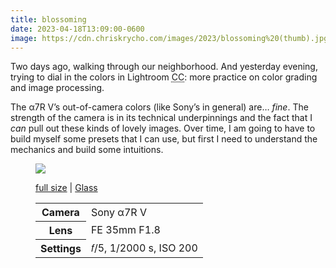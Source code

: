 ```yaml
---
title: blossoming
date: 2023-04-18T13:09:00-0600
image: https://cdn.chriskrycho.com/images/2023/blossoming%20(thumb).jpg
---
```


Two days ago, walking through our neighborhood. And yesterday evening, trying to dial in the colors in Lightroom <abbr title="Creative Cloud">CC</abbr>: more practice on color grading and image processing.

The α7R V’s out-of-camera colors (like Sony’s in general) are… *fine*. The strength of the camera is in its technical underpinnings and the fact that I *can* pull out these kinds of lovely images. Over time, I am going to have to build myself some presets that I can use, but first I need to understand the mechanics and build some intuitions.

<figure>

<img src="https://cdn.chriskrycho.com/images/2023/blossoming%20(thumb).jpg">

<figcaption>

[full size](https://cdn.chriskrycho.com/images/2023/blossoming.jpg) | [Glass](https://glass.photo/chriskrycho/38NoASfPyNcWR0JPiHXmyZ)


<table>
<tr><th scope="row">Camera</th><td>Sony α7R V</td></tr>
<tr><th scope="row">Lens</th><td>FE 35mm F1.8</td></tr>
<tr><th scope="row">Settings</th><td>𝑓/5, 1/2000 s, <span class="smcp">ISO</span> 200</td></tr>
</table>

</figcaption>
</figure>